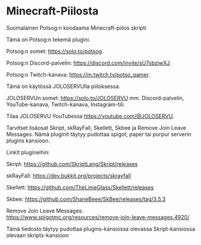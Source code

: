 # Minecraft-Piilosta
Suomalainen Potsog:n koodaama Minecraft-piilos skripti

Tämä on Potsog:n tekemä plugini.

Potsog:n somet: https://solo.to/potsog.

Potsog:n Discord-palvelin: https://discord.com/invite/sU7sbzjwXJ.

Potsog:n Twitch-kanava: https://m.twitch.tv/potso_gamer.

Tämä on käytössä JOLOSERVUlla piiloksessa.

JOLOSERVUn somet: https://solo.to/JOLOSERVU mm. Discord-palvelin, YouTube-kanava, Twitch-kanava, Instagram-tili.

Tilaa JOLOSERVU YouTubessa https://youtube.com/@JOLOSERVU.




Tarvitset lisäosat Skript, skRayFall, Skellett, Skbee ja Remove Join Leave Messages. Nämä pluginit täytyy pudottaa spigot, paper tai purpur serverin plugins kansioon.

Linkit plugineihin:

Skript: https://github.com/SkriptLang/Skript/releases

skRayFall: https://dev.bukkit.org/projects/skrayfall

Skellett: https://github.com/TheLimeGlass/Skellett/releases

Skbee: https://github.com/ShaneBeee/SkBee/releases/tag/3.5.3

Remove Join Leave Messages: https://www.spigotmc.org/resources/remove-join-leave-messages.4920/


Tämä tiedosto täytyy pudottaa plugins-kansiossa olevassa Skript-kansiossa olevaan skripts-kansioon
